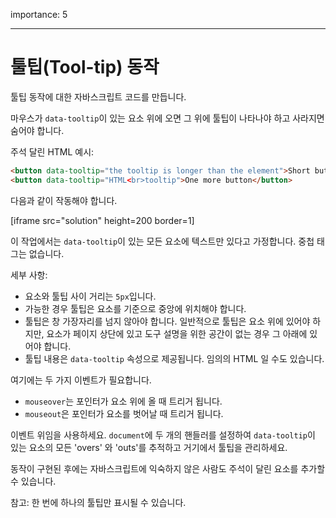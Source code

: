 importance: 5

---

# 툴팁(Tool-tip) 동작

툴팁 동작에 대한 자바스크립트 코드를 만듭니다.

마우스가 `data-tooltip`이 있는 요소 위에 오면 그 위에 툴팁이 나타나야 하고 사라지면 숨어야 합니다.

주석 달린 HTML 예시:
```html
<button data-tooltip="the tooltip is longer than the element">Short button</button>
<button data-tooltip="HTML<br>tooltip">One more button</button>
```

다음과 같이 작동해야 합니다.

[iframe src="solution" height=200 border=1]

이 작업에서는 `data-tooltip`이 있는 모든 요소에 텍스트만 있다고 가정합니다. 중첩 태그는 없습니다.

세부 사항:

- 요소와 툴팁 사이 거리는 `5px`입니다.
- 가능한 경우 툴팁은 요소를 기준으로 중앙에 위치해야 합니다.
- 툴팁은 창 가장자리를 넘지 않아야 합니다. 일반적으로 툴팁은 요소 위에 있어야 하지만, 요소가 페이지 상단에 있고 도구 설명을 위한 공간이 없는 경우 그 아래에 있어야 합니다.
- 툴팁 내용은 `data-tooltip` 속성으로 제공됩니다. 임의의 HTML 일 수도 있습니다.

여기에는 두 가지 이벤트가 필요합니다.
- `mouseover`는 포인터가 요소 위에 올 때 트리거 됩니다.
- `mouseout`은 포인터가 요소를 벗어날 때 트리거 됩니다.

이벤트 위임을 사용하세요. `document`에 두 개의 핸들러를 설정하여 `data-tooltip`이 있는 요소의 모든 'overs' 와 'outs'를 추적하고 거기에서 툴팁을 관리하세요.

동작이 구현된 후에는 자바스크립트에 익숙하지 않은 사람도 주석이 달린 요소를 추가할 수 있습니다.

참고: 한 번에 하나의 툴팁만 표시될 수 있습니다.

